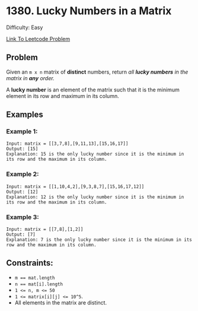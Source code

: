 # 1380. Lucky Numbers in a Matrix
Difficulty: Easy

[Link To Leetcode Problem](https://leetcode.com/problems/lucky-numbers-in-a-matrix/)

## Problem
Given an `m x n` matrix of **distinct** numbers, return *all **lucky numbers** in the matrix in **any** order.*

A **lucky number** is an element of the matrix such that it is the minimum element in its row and maximum in its column.

## Examples
### Example 1:
```
Input: matrix = [[3,7,8],[9,11,13],[15,16,17]]
Output: [15]
Explanation: 15 is the only lucky number since it is the minimum in its row and the maximum in its column.
```
### Example 2:
```
Input: matrix = [[1,10,4,2],[9,3,8,7],[15,16,17,12]]
Output: [12]
Explanation: 12 is the only lucky number since it is the minimum in its row and the maximum in its column.
```
### Example 3:
```
Input: matrix = [[7,8],[1,2]]
Output: [7]
Explanation: 7 is the only lucky number since it is the minimum in its row and the maximum in its column.
```

## Constraints:
- `m == mat.length`
- `n == mat[i].length`
- `1 <= n, m <= 50`
- `1 <= matrix[i][j] <= 10^5`.
- All elements in the matrix are distinct.
